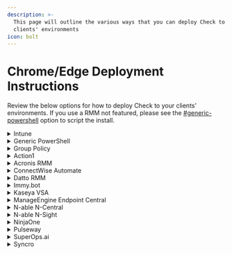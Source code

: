 ```yaml
---
description: >-
  This page will outline the various ways that you can deploy Check to your
  clients' environments
icon: bolt
---
```


# Chrome/Edge Deployment Instructions

Review the below options for how to deploy Check to your clients' environments. If you use a RMM not featured, please see the [#generic-powershell](chrome-edge-deployment-instructions.md#generic-powershell "mention") option to script the install.

<details>

<summary>Intune</summary>

You need to create **two custom profiles** in Intune (one for Chrome, one for Edge).\
Each profile contains **two OMA-URI settings**:

* **Installation policy** → tells the browser to force-install the extension.
* **Configuration policy** → applies your custom extension settings.

***

#### Step 1 – Open Intune and Start a New Profile

1. Go to Intune Admin Center.
2. Navigate to: **Devices → Configuration profiles**
3. Click on **Create → Import Policy**
4. Import the following file to deploy the extensions. This will deploy the configuration

[https://files.gitbook.com/v0/b/gitbook-x-prod.appspot.com/o/spaces%2FFtDhotz26LyzVUTgqw4L%2Fuploads%2F6fMj1y1N1ZnaJ7SVuKfM%2FCheck%20Extension\_%20Install%20for%20Chrome%20and%20Edge\_2025-09-20T22\_08\_38.615Z.json?alt=media\&token=662f7f39-c937-4fb3-a159-a55c196e282e](https://files.gitbook.com/v0/b/gitbook-x-prod.appspot.com/o/spaces%2FFtDhotz26LyzVUTgqw4L%2Fuploads%2F6fMj1y1N1ZnaJ7SVuKfM%2FCheck%20Extension_%20Install%20for%20Chrome%20and%20Edge_2025-09-20T22_08_38.615Z.json?alt=media\&token=662f7f39-c937-4fb3-a159-a55c196e282e)

***

#### Step 2 – Create the Chrome Profile

1. **Name**: `Chrome Extension – Check`
2. **Description**: `Deploy and configure Check extension in Chrome`
3. Under **Configuration settings**, click **Add**.
4. Add the following **two OMA-URI entries**:

***

**Chrome – Force Install**

* **Name**: Chrome Extension – Install
*   **OMA-URI**:

    ```
    ./Device/Vendor/MSFT/Policy/Config/Chrome~Policy~googlechrome/ExtensionSettings
    ```
* **Data type**: String
*   **Value**:

    ```json
    {
      "benimdeioplgkhanklclahllklceahbe": {
        "installation_mode": "force_installed",
        "update_url": "https://clients2.google.com/service/update2/crx"
      }
    }
    ```

***

**Chrome – Extension Settings**

* **Name**: Chrome Extension – Settings
*   **OMA-URI**:

    ```
    ./Device/Vendor/MSFT/Policy/Config/Chrome~Policy~googlechrome/3rdparty_extensions
    ```
* **Data type**: String
*   **Value**:

    ```json
    {
      "benimdeioplgkhanklclahllklceahbe": {
        "showNotifications": true,
        "enableValidPageBadge": false,
        "enablePageBlocking": true,
        "enableCippReporting": true,
        "cippServerUrl": "https://yourserver.com",
        "cippTenantId": "your-tenant-id",
        "customRulesUrl": "https://yourrules.com",
        "updateInterval": 24,
        "enableDebugLogging": false,
        "customBranding": {
          "companyName": "Your Company",
          "productName": "Check - Phishing Protection",
          "supportEmail": "support@yourcompany.com",
          "primaryColor": "#FF0000",
          "logoUrl": "https://yourcompany.com/logo.png"
        }
      }
    }
    ```

***

#### Step 3 – Create the Edge Profile

1. Repeat the steps above to create a **second Custom profile**.
2. **Name**: `Edge Extension – Check`
3. **Description**: `Deploy and configure Check extension in Edge`
4. Add the following **two OMA-URI entries**:

***

**Edge – Force Install**

* **Name**: Edge Extension – Install
*   **OMA-URI**:

    ```
    ./Device/Vendor/MSFT/Policy/Config/Edge~Policy~microsoftedge/ExtensionSettings
    ```
* **Data type**: String
*   **Value**:

    ```json
    {
      "knepjpocdagponkonnbggpcnhnaikajg": {
        "installation_mode": "force_installed",
        "update_url": "https://edge.microsoft.com/extensionwebstorebase/v1/crx"
      }
    }
    ```

***

**Edge – Extension Settings**

* **Name**: Edge Extension – Settings
*   **OMA-URI**:

    ```
    ./Device/Vendor/MSFT/Policy/Config/Edge~Policy~microsoftedge/3rdparty_extensions
    ```
* **Data type**: String
*   **Value**:

    ```json
    {
      "knepjpocdagponkonnbggpcnhnaikajg": {
        "showNotifications": true,
        "enableValidPageBadge": false,
        "enablePageBlocking": true,
        "enableCippReporting": true,
        "cippServerUrl": "https://yourserver.com",
        "cippTenantId": "your-tenant-id",
        "customRulesUrl": "https://yourrules.com",
        "updateInterval": 24,
        "enableDebugLogging": false,
        "customBranding": {
          "companyName": "Your Company",
          "productName": "Check - Phishing Protection",
          "supportEmail": "support@yourcompany.com",
          "primaryColor": "#FF0000",
          "logoUrl": "https://yourcompany.com/logo.png"
        }
      }
    }
    ```

***

#### Step 4 – Assign and Deploy

1. In each profile, click **Next** until you reach **Assignments**.
2. Assign the profile to the groups you want (devices or users).
   * Device assignment is usually more reliable for browser extensions.
3. Click **Create**.

***

#### Step 5 – Verify

* On a test machine, sync Intune (`Settings → Accounts → Access work or school → Sync`).
* Restart Chrome and Edge.
* Both browsers should:
  * Auto-install the extension.
  * Enforce the settings you defined.

You can double-check via registry:

*   **Chrome**:

    ```
    HKLM\SOFTWARE\Policies\Google\Chrome\ExtensionSettings
    HKLM\SOFTWARE\Policies\Google\Chrome\3rdparty\extensions
    ```
*   **Edge**:

    ```
    HKLM\SOFTWARE\Policies\Microsoft\Edge\ExtensionSettings
    HKLM\SOFTWARE\Policies\Microsoft\Edge\3rdparty\extensions
    ```

</details>

<details>

<summary>Generic PowerShell</summary>

**Modify the following script and copy it to your RMM's scripting engine to deploy Check:**

{% hint style="info" %}
This script is designed to deploy the extension to both Chrome and Edge. It is recommended to deploy both even if you standardize on one. This will provide you with better protection in the case someone uses the non-favored browser.
{% endhint %}

1. Review the Extension Configuration Settings and Custom Branding Settings variables and update those to your desired values. The current values in the script are the default values. Leaving any unchanged will set the defaults.
2. If you are leveraging a RMM that has the ability to define the variables in the deployment section of scripting, then you may be able to remove this section and enter the variable definitions into the RMM scripting pages.

{% code overflow="wrap" lineNumbers="true" fullWidth="true" %}
```powershell
# Define extension details
# Chrome
$chromeExtensionId = "benimdeioplgkhanklclahllklceahbe"
$chromeUpdateUrl = "https://clients2.google.com/service/update2/crx"
$chromeManagedStorageKey = "HKLM:\SOFTWARE\Policies\Google\Chrome\3rdparty\extensions\$chromeExtensionId\policy"
$chromeExtensionSettingsKey = "HKLM:\SOFTWARE\Policies\Google\Chrome\ExtensionSettings\$chromeExtensionId"

#Edge
$edgeExtensionId = "knepjpocdagponkonnbggpcnhnaikajg"
$edgeUpdateUrl = "https://edge.microsoft.com/extensionwebstorebase/v1/crx"
$edgeManagedStorageKey = "HKLM:\SOFTWARE\Policies\Microsoft\Edge\3rdparty\extensions\$edgeExtensionId\policy"
$edgeExtensionSettingsKey = "HKLM:\SOFTWARE\Policies\Microsoft\Edge\ExtensionSettings\$edgeExtensionId"

# Extension Configuration Settings
$showNotifications = 1 # 0 = Unchecked, 1 = Checked (Enabled); default is 1; This will set the "Show Notifications" option in the extension settings.
$enableValidPageBadge = 0 # 0 = Unchecked, 1 = Checked (Enabled); default is 0; This will set the "Show Valid Page Badge" option in the extension settings.
$enablePageBlocking = 1 # 0 = Unchecked, 1 = Checked (Enabled); default is 1; This will set the "Enable Page Blocking" option in the extension settings.
$forceToolbarPin = 1 # 0 = Not pinned, 1 = Force pinned to toolbar; default is 1
$enableCippReporting = 0 # 0 = Unchecked, 1 = Checked (Enabled); default is 1; This will set the "Enable CIPP Reporting" option in the extension settings.
$cippServerUrl = "" # This will set the "CIPP Server URL" option in the extension settings; default is blank; if you set $enableCippReporting to 1, you must set this to a valid URL.
$cippTenantId = "" # This will set the "Tenant ID/Domain" option in the extension settings; default is blank; if you set $enableCippReporting to 1, you must set this to a valid Tenant ID.
$customRulesUrl = "" # This will set the "Config URL" option in the Detection Configuration settings; default is blank.
$updateInterval = 24 # This will set the "Update Interval" option in the Detection Configuration settings; default is 24 (hours). Range: 1-168 hours (1 hour to 1 week).
$enableDebugLogging = 0 # 0 = Unchecked, 1 = Checked (Enabled); default is 0; This will set the "Enable Debug Logging" option in the Activity Log settings.

# Custom Branding Settings
$companyName = "CyberDrain" # This will set the "Company Name" option in the Custom Branding settings; default is "CyberDrain".
$companyURL = "https://cyberdrain.com" # This will set the Company URL option in the Custom Branding settings; default is "https://cyberdrain.com"
$productName = "Check - Phishing Protection" # This will set the "Product Name" option in the Custom Branding settings; default is "Check - Phishing Protection".
$supportEmail = "" # This will set the "Support Email" option in the Custom Branding settings; default is blank.
$primaryColor = "#F77F00" # This will set the "Primary Color" option in the Custom Branding settings; default is "#F77F00"; must be a valid hex color code (e.g., #FFFFFF).
$logoUrl = "" # This will set the "Logo URL" option in the Custom Branding settings; default is blank.

# Extension Settings
# These settings control how the extension is installed and what permissions it has. It is recommended to leave these at their default values unless you have a specific need to change them.
$installationMode = "force_installed"

# Function to check and install extension
function Configure-ExtensionSettings {
    param (
        [string]$ExtensionId,
        [string]$UpdateUrl,
        [string]$ManagedStorageKey,
        [string]$ExtensionSettingsKey
    )

    # Create and configure managed storage key
    if (!(Test-Path $ManagedStorageKey)) {
        New-Item -Path $ManagedStorageKey -Force | Out-Null
    }

    # Set extension configuration settings
    New-ItemProperty -Path $ManagedStorageKey -Name "showNotifications" -PropertyType DWord -Value $showNotifications -Force | Out-Null
    New-ItemProperty -Path $ManagedStorageKey -Name "enableValidPageBadge" -PropertyType DWord -Value $enableValidPageBadge -Force | Out-Null
    New-ItemProperty -Path $ManagedStorageKey -Name "enablePageBlocking" -PropertyType DWord -Value $enablePageBlocking -Force | Out-Null
    New-ItemProperty -Path $ManagedStorageKey -Name "enableCippReporting" -PropertyType DWord -Value $enableCippReporting -Force | Out-Null
    New-ItemProperty -Path $ManagedStorageKey -Name "cippServerUrl" -PropertyType String -Value $cippServerUrl -Force | Out-Null
    New-ItemProperty -Path $ManagedStorageKey -Name "cippTenantId" -PropertyType String -Value $cippTenantId -Force | Out-Null
    New-ItemProperty -Path $ManagedStorageKey -Name "customRulesUrl" -PropertyType String -Value $customRulesUrl -Force | Out-Null
    New-ItemProperty -Path $ManagedStorageKey -Name "updateInterval" -PropertyType DWord -Value $updateInterval -Force | Out-Null
    New-ItemProperty -Path $ManagedStorageKey -Name "enableDebugLogging" -PropertyType DWord -Value $enableDebugLogging -Force | Out-Null

    # Create and configure custom branding
    $customBrandingKey = "$ManagedStorageKey\customBranding"
    if (!(Test-Path $customBrandingKey)) {
        New-Item -Path $customBrandingKey -Force | Out-Null
    }

    # Set custom branding settings
    New-ItemProperty -Path $customBrandingKey -Name "companyName" -PropertyType String -Value $companyName -Force | Out-Null
    New-ItemProperty -Path $customBrandingKey -Name "companyURL" -PropertyType String -Value $companyURL -Force | Out-Null
    New-ItemProperty -Path $customBrandingKey -Name "productName" -PropertyType String -Value $productName -Force | Out-Null
    New-ItemProperty -Path $customBrandingKey -Name "supportEmail" -PropertyType String -Value $supportEmail -Force | Out-Null
    New-ItemProperty -Path $customBrandingKey -Name "primaryColor" -PropertyType String -Value $primaryColor -Force | Out-Null
    New-ItemProperty -Path $customBrandingKey -Name "logoUrl" -PropertyType String -Value $logoUrl -Force | Out-Null

    # Create and configure extension settings
    if (!(Test-Path $ExtensionSettingsKey)) {
        New-Item -Path $ExtensionSettingsKey -Force | Out-Null
    }

    # Set extension settings
    New-ItemProperty -Path $ExtensionSettingsKey -Name "installation_mode" -PropertyType String -Value $installationMode -Force | Out-Null
    New-ItemProperty -Path $ExtensionSettingsKey -Name "update_url" -PropertyType String -Value $UpdateUrl -Force | Out-Null

    # Add toolbar pinning if enabled
    if ($forceToolbarPin -eq 1) {
        if ($ExtensionId -eq $edgeExtensionId) {
            New-ItemProperty -Path $ExtensionSettingsKey -Name "toolbar_state" -PropertyType String -Value "force_shown" -Force | Out-Null
        } elseif ($ExtensionId -eq $chromeExtensionId) {
            New-ItemProperty -Path $ExtensionSettingsKey -Name "toolbar_pin" -PropertyType String -Value "force_pinned" -Force | Out-Null
        }
    }
 
    Write-Output "Configured extension settings for $ExtensionId"
}

# Configure settings for Chrome and Edge
Configure-ExtensionSettings -ExtensionId $chromeExtensionId -UpdateUrl $chromeUpdateUrl -ManagedStorageKey $chromeManagedStorageKey -ExtensionSettingsKey $chromeExtensionSettingsKey
Configure-ExtensionSettings -ExtensionId $edgeExtensionId -UpdateUrl $edgeUpdateUrl -ManagedStorageKey $edgeManagedStorageKey -ExtensionSettingsKey $edgeExtensionSettingsKey
```
{% endcode %}

</details>

<details>

<summary>Group Policy</summary>

1. Download the following from the Check repo on GitHub
   1. ​[Deploy-ADMX.ps1](../../enterprise/Deploy-ADMX.ps1)
   2. ​[Check-Extension.admx](../../enterprise/admx/Check-Extension.admx)​
   3. ​[Check-Extension.adml](../../enterprise/admx/en-US/Check-Extension.adml)​
2. Run Deploy-ADMX.ps1. As long as you keep the other two files in the same folder, it will correctly add the available objects to Group Policy.
3. Open Group Policy and create a policy using the imported settings that can be found:

![](<../.gitbook/assets/image (2).png>)\\

</details>

<details>

<summary>Action1</summary>

For Action1, you can use the script in [#generic-powershell](chrome-edge-deployment-instructions.md#generic-powershell "mention") to create a ps1 file and deploy it via a [custom package in the software repository](https://www.action1.com/documentation/add-custom-packages-to-app-store/) or via the [script library](https://www.action1.com/documentation/script-library/).

</details>

<details>

<summary>Acronis RMM</summary>

For Acronis RMM, you can use the script in [#generic-powershell](chrome-edge-deployment-instructions.md#generic-powershell "mention")to [create a script in the Script repository](https://www.acronis.com/en-us/support/documentation/CyberProtectionService/#cyber-scripting-creating-script.html) and then running the script via a [Script Plan](https://www.acronis.com/en-us/support/documentation/CyberProtectionService/#cyber-scripting-scripting-plans.html).

</details>

<details>

<summary>ConnectWise Automate</summary>

1. Go to **Automation** > **Scripts** > **Script Manager**
2. Create a new script
3. Add a PowerShell Execute Script step
4. Copy in the [#generic-powershell](chrome-edge-deployment-instructions.md#generic-powershell "mention") script.
5. Save and assign the script to your targetted devices.

</details>

<details>

<summary>Datto RMM</summary>

1. Go to **Automation** > **Components**
2. Create a new Custom Component
3. Copy in the [#generic-powershell](chrome-edge-deployment-instructions.md#generic-powershell "mention") script
4. Save and publish the component
5. Navigate to **Automation** > **Jobs** > **Create Job**
6. Name the job Check Browser Extension Deployment
7. Add the custom component you just created
8. Target your selected device(s)
9. Schedule the job

</details>

<details>

<summary>Immy.bot</summary>

Immy.bot includes a pre-built Global Computer Task for Check browser extension deployment.\
Due to how flexible Immy is, this may look intimidating at first, but it is quite easy and nearly purely UI-driven!\
Follow these steps to deploy Check using Immy.bot:

**Step 1: Create a Deployment**

1. **Navigate to Deployments** in the left menu
2. Click **New** to create a deployment
3. **Select the Global Task**: Choose "Check by Cyberdrain" from the available global tasks
4. **Configure Enforcement Type**:
   * **Required**: Automatically applies during maintenance sessions
   * **Onboarding**: Applied only during computer onboarding
   * **Ad Hoc**: Run only when explicitly triggered
5. **Select Targets**:
   * **Cross Tenant**: Apply to all computers across all tenants
   * **Single Tenant**: Apply to computers in a specific tenant
   * **Individual**: Target specific computers or users
   * Use filters, tags, or integration-specific targeting as needed

**Step 2: Customize Parameters**

1. **Configure Task Parameters** to customize the deployment for your environment:
   * Set company branding options (company name, logo URL, primary color)
   * Configure CIPP reporting settings (server URL, tenant ID)
   * Adjust notification and blocking preferences
   * Set custom detection rules URL if needed
2. **Set Dependencies** if required (e.g., ensure Windows updates are applied first)
3. **Configure Scheduling** if using time-based deployment

**Step 3: Deploy and Monitor**

1. Click **Create** to save the deployment
2. **Run a Maintenance Session** to apply the deployment:
   * Navigate to the target computers
   * Initiate maintenance session to execute deployments
3. **Monitor Results** through ImmyBot's maintenance session logs
4. Review deployment status and address any failures

**Best Practices for Immy.bot Deployment**

* **Test First**: Create a test deployment targeting a small group before rolling out globally
* **Use Targeting**: Leverage Immy's advanced targeting to deploy based on computer properties, user assignments, or custom criteria
* **Monitor Compliance**: Set up recurring maintenance sessions to ensure Check remains installed and properly configured
* **Handle Exceptions**: Create separate deployments for customers requiring different configurations

For detailed information about Immy deployments, tasks, and maintenance sessions, refer to the [Immy.bot Documentation](https://docs.immy.bot).

</details>

<details>

<summary>Kaseya VSA</summary>

1. Go to **Agent Procedures** > **Installer Wizards** > **Application Deploy**
2. Upload a .ps1 of the [#generic-powershell](chrome-edge-deployment-instructions.md#generic-powershell "mention") script
3. Choose Private or Shared Files
4. Select installer type
5. Add command-line options
6. Name the procedure Check Browser Extension Deployment
7. Save and schedule the script for deployment

</details>

<details>

<summary>ManageEngine Endpoint Central</summary>

1. Navigate to **Manage** > **Extension Repository**
2. Click **Add Extensions** and click the desired browser
3. Select the Web Store Extension Type
4. Enter the extension ID:
   1. Chrome: benimdeioplgkhanklclahllklceahbe
   2. Edge: knepjpocdagponkonnbggpcnhnaikajg
5. Click **Add** after each
6. Navigate to **Browsers** > **Manage** > **Groups & Computers**
7. Select the custom groups or computers you wish to distribute the extension to
8. Click **Distribute Extensions**
9. Select the extensions you just added to the repository
10. Click **Distribute**

</details>

<details>

<summary>N-able N-Central</summary>

1. Go to **Configuration** > **Scheduled Tasks** > **Script/Software Repository**
2. Click **Add** > **Script**
3. Choose:
   1. Script Type: **PowerShell**
   2. Operating System: **Windows**
4. Upload a .ps1 of the [#generic-powershell](chrome-edge-deployment-instructions.md#generic-powershell "mention") script or paste the script directly
5. Name the script `Check Browser Extension Deployment`
6. Save the script
7. Go to **Configuration** > **Scheduled Task** > **Add Task**
8. Choose **Run a Script**
9. Select the script you just uploaded
10. Configure the task
    1. Name: **Check Browser Extension Deployment**
    2. Target Devices: Choose specific devices, groups, or filters
    3. Schedule: Set to your desired interval. We recommend on login/startup for best results but a lower frequency can also ensure deployment to all macines
    4. Execution Context: **System Account**
11. Click **Save and Activate**

</details>

<details>

<summary>N-able N-Sight</summary>

1. Go to **Settings** > **Script Manager**
2. Click **New**
3. Enter `Check Browser Extension Deployment` for the name and a brief description
4. Set a timeout period for the script of 600 seconds
5. Upload a .ps1 file of the [#generic-powershell](chrome-edge-deployment-instructions.md#generic-powershell "mention") script leaving `Script check and automated task` selected
6. Click **Save**
7. On the **All Devices** view, right-click your targeted Client or Site
8. Select **Task** > **Add**
9. Select the script you just uploaded
10. Enter a name for the task, e.g. `<Client/Site> Check Browser Extension Deployment`
11. Select `Once per day` for the frequency method
12. Set a **Start Date**, **Start Time**, **End Date**, and **End Time** as desired
13. Set a maximum permitted execution time e.g. 600 seconds
14. Set `Run task as soon as possible if schedule is missed`
15. Select **Next**
16. Select the targeted devices and click **Add Task**

</details>

<details>

<summary>NinjaOne</summary>

1. Go to **Administration** > **Library > Automation > Add > New Script**

1) Enter:
   1. Name `Check Browser Extension Deployment`
   2. Description: To deploy Check by CyberDrain for Edge and Chrome
   3. Categories: Select as approriate for your environment
   4. Language: PowerShell
   5. Operating System: Windows
   6. Architechture: All
   7. Run As: System
   8. Script Variables: Add as desired to customize
2) Copy the [#generic-powershell](chrome-edge-deployment-instructions.md#generic-powershell "mention") script into the editor
3) Click **Save**
4) Go to **Administration** > **Policies**
5) Options are to create a new policy or add the automation to an existing policy targeting Windows devices
6) Select **Scheduled Automation** on the left
7) Click **Add a Scheduled automation** button
8) Select the script and set the options for frequency, add variables, etc.
9) Click **Add**
10) Click **Save**

</details>

<details>

<summary>Pulseway</summary>

1. Go to **Automation** > **Scripts**
2. (Optional) Create a new **Script Category** called Browser Extensions
3. Click **Create Script**
4. Name the Script `Check Browser Extension Deployment`
5. Toggle **Enabled** under the Windows tab
6. Select **PowerShell** as the script type
7. Paste the [#generic-powershell](chrome-edge-deployment-instructions.md#generic-powershell "mention") script into the editor
8. Click **Save Script**
9. Navigate to **Automation** > **Tasks**
10. Click **Create Task**
11. Name the task `Check Browser Extension Deployment`
12. Choose the PowerShell script you just added
13. Set the **Scope** to **All Systems** or create a custom scope
14. Set **Daily** for **Schedule**
15. Save the task

</details>

<details>

<summary>SuperOps.ai</summary>

1. Navigate to **Modules** > **Scripts**
2. Click **+ Scrip**t
3. Name the script `Check Browser Extension Depoloyment`
4. Choose **PowerShell** as the language
5. Paste the [#generic-powershell](chrome-edge-deployment-instructions.md#generic-powershell "mention") script
6. Set a timeout of 600 seconds
7. Choose to run as **System/Root User**
8. Save the script
9. SuperOps has multiple ways to deploy a scheduled action. Please review their documentation for your preferred method

</details>

<details>

<summary>Syncro</summary>

1. Navigate to the **Scripts** tab
2. Click **+Script**
3. Name the script `Check Browser Extension Deployment`
4. Choose **PowerShell** as the file type
5. Set **Run As** to **System**
6. Copy the [#generic-powershell](chrome-edge-deployment-instructions.md#generic-powershell "mention") script into the editor
7. Click **Create Script**
8. Navigate to **Policies**
9. Click **+New Policy**
10. Name the policy `Check Browser Extension Deployment`
11. Choose **Scripting** policy category
12. Click **+Add Entry**
13. Select the script you just created from the drop down
14. Select your desired frequency. We recommend at least daily
15. Click **Save Policy**

</details>
